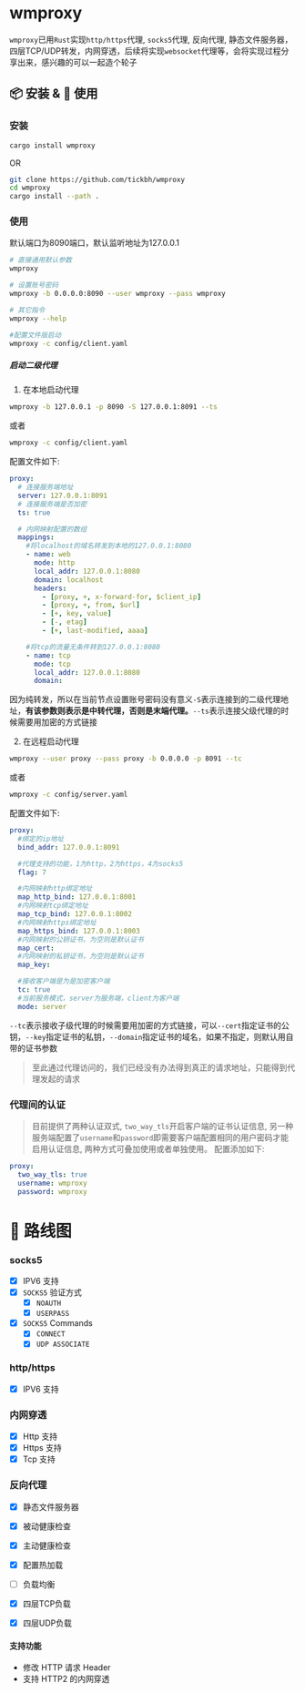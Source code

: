 # wmproxy
`wmproxy`已用`Rust`实现`http/https`代理, `socks5`代理, 反向代理, 静态文件服务器，四层TCP/UDP转发，内网穿透，后续将实现`websocket`代理等，会将实现过程分享出来，感兴趣的可以一起造个轮子

## 📦 安装 & 🏃 使用

### 安装

```bash
cargo install wmproxy
```

OR

```bash
git clone https://github.com/tickbh/wmproxy
cd wmproxy
cargo install --path .
```

### 使用
默认端口为8090端口，默认监听地址为127.0.0.1
```bash
# 直接通用默认参数
wmproxy

# 设置账号密码
wmproxy -b 0.0.0.0:8090 --user wmproxy --pass wmproxy

# 其它指令
wmproxy --help

#配置文件版启动
wmproxy -c config/client.yaml
```

##### 启动二级代理
1. 在本地启动代理
```bash
wmproxy -b 127.0.0.1 -p 8090 -S 127.0.0.1:8091 --ts
```
或者
```bash
wmproxy -c config/client.yaml
```
配置文件如下:
```yaml
proxy:
  # 连接服务端地址
  server: 127.0.0.1:8091
  # 连接服务端是否加密
  ts: true

  # 内网映射配置的数组
  mappings:
    #将localhost的域名转发到本地的127.0.0.1:8080
    - name: web
      mode: http
      local_addr: 127.0.0.1:8080
      domain: localhost
      headers:
        - [proxy, +, x-forward-for, $client_ip]
        - [proxy, +, from, $url]
        - [+, key, value]
        - [-, etag]
        - [+, last-modified, aaaa]

    #将tcp的流量无条件转到127.0.0.1:8080
    - name: tcp
      mode: tcp
      local_addr: 127.0.0.1:8080
      domain: 
```

因为纯转发，所以在当前节点设置账号密码没有意义`-S`表示连接到的二级代理地址，**有该参数则表示是中转代理，否则是末端代理。**```--ts```表示连接父级代理的时候需要用加密的方式链接

2. 在远程启动代理
```bash
wmproxy --user proxy --pass proxy -b 0.0.0.0 -p 8091 --tc
```
或者
```bash
wmproxy -c config/server.yaml
```
配置文件如下:
```yaml
proxy:
  #绑定的ip地址
  bind_addr: 127.0.0.1:8091

  #代理支持的功能，1为http，2为https，4为socks5
  flag: 7

  #内网映射http绑定地址
  map_http_bind: 127.0.0.1:8001
  #内网映射tcp绑定地址
  map_tcp_bind: 127.0.0.1:8002
  #内网映射https绑定地址
  map_https_bind: 127.0.0.1:8003
  #内网映射的公钥证书，为空则是默认证书
  map_cert: 
  #内网映射的私钥证书，为空则是默认证书
  map_key:

  #接收客户端是为是加密客户端
  tc: true
  #当前服务模式，server为服务端，client为客户端
  mode: server
```

```--tc```表示接收子级代理的时候需要用加密的方式链接，可以```--cert```指定证书的公钥，```--key```指定证书的私钥，```--domain```指定证书的域名，如果不指定，则默认用自带的证书参数
> 至此通过代理访问的，我们已经没有办法得到真正的请求地址，只能得到代理发起的请求

### 代理间的认证
> 目前提供了两种认证双式, ```two_way_tls```开启客户端的证书认证信息, 另一种服务端配置了```username```和```password```即需要客户端配置相同的用户密码才能启用认证信息, 两种方式可叠加使用或者单独使用。
> 配置添加如下:

```yaml
proxy:
  two_way_tls: true
  username: wmproxy
  password: wmproxy
```

# 🚥 路线图
### socks5

- [x] IPV6 支持
- [x] `SOCKS5` 验证方式
  - [x] `NOAUTH`
  - [x] `USERPASS`
- [x] `SOCKS5` Commands
  - [x] `CONNECT`
  - [x] `UDP ASSOCIATE`

### http/https

- [x] IPV6 支持

### 内网穿透

- [x] Http 支持
- [x] Https 支持
- [x] Tcp 支持

### 反向代理

- [x] 静态文件服务器
- [x] 被动健康检查
- [x] 主动健康检查
- [x] 配置热加载
- [ ] 负载均衡
- [x] 四层TCP负载
- [x] 四层UDP负载


#### 支持功能

- 修改 HTTP 请求 Header
- 支持 HTTP2 的内网穿透